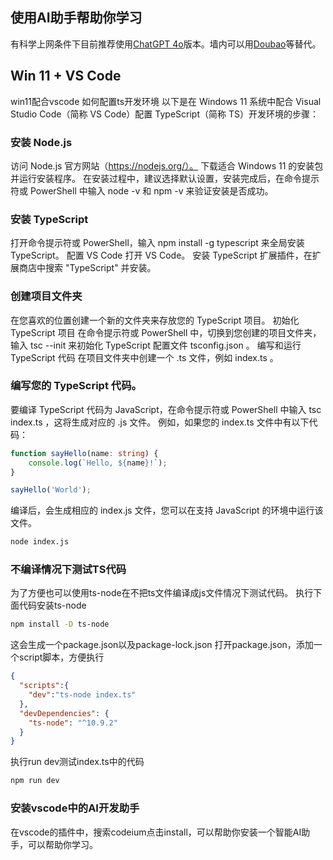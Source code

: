 ## 使用AI助手帮助你学习

有科学上网条件下目前推荐使用[ChatGPT 4o](https://chat.openai.com)版本。墙内可以用[Doubao](https://doubao.com)等替代。

## Win 11 + VS Code

win11配合vscode 如何配置ts开发环境
以下是在 Windows 11 系统中配合 Visual Studio Code（简称 VS Code）配置 TypeScript（简称 TS）开发环境的步骤：

### 安装 Node.js
访问 Node.js 官方网站（https://nodejs.org/）。
下载适合 Windows 11 的安装包并运行安装程序。
在安装过程中，建议选择默认设置，安装完成后，在命令提示符或 PowerShell 中输入 node -v 和 npm -v 来验证安装是否成功。

### 安装 TypeScript
打开命令提示符或 PowerShell，输入 npm install -g typescript 来全局安装 TypeScript。
配置 VS Code
打开 VS Code。
安装 TypeScript 扩展插件，在扩展商店中搜索 "TypeScript" 并安装。

### 创建项目文件夹
在您喜欢的位置创建一个新的文件夹来存放您的 TypeScript 项目。
初始化 TypeScript 项目
在命令提示符或 PowerShell 中，切换到您创建的项目文件夹，输入 tsc --init 来初始化 TypeScript 配置文件 tsconfig.json 。
编写和运行 TypeScript 代码
在项目文件夹中创建一个 .ts 文件，例如 index.ts 。

### 编写您的 TypeScript 代码。
要编译 TypeScript 代码为 JavaScript，在命令提示符或 PowerShell 中输入 tsc index.ts ，这将生成对应的 .js 文件。
例如，如果您的 index.ts 文件中有以下代码：

```typescript
function sayHello(name: string) {
    console.log(`Hello, ${name}!`);
}

sayHello('World');
```

编译后，会生成相应的 index.js 文件，您可以在支持 JavaScript 的环境中运行该文件。
```sh
node index.js
```

### 不编译情况下测试TS代码
为了方便也可以使用ts-node在不把ts文件编译成js文件情况下测试代码。
执行下面代码安装ts-node
```sh
npm install -D ts-node
```
这会生成一个package.json以及package-lock.json
打开package.json，添加一个script脚本，方便执行
```json
{
  "scripts":{
    "dev":"ts-node index.ts"
  },
  "devDependencies": {
    "ts-node": "^10.9.2"
  }
}
```
执行run dev测试index.ts中的代码
```sh
npm run dev
```

### 安装vscode中的AI开发助手
在vscode的插件中，搜索codeium点击install，可以帮助你安装一个智能AI助手，可以帮助你学习。
